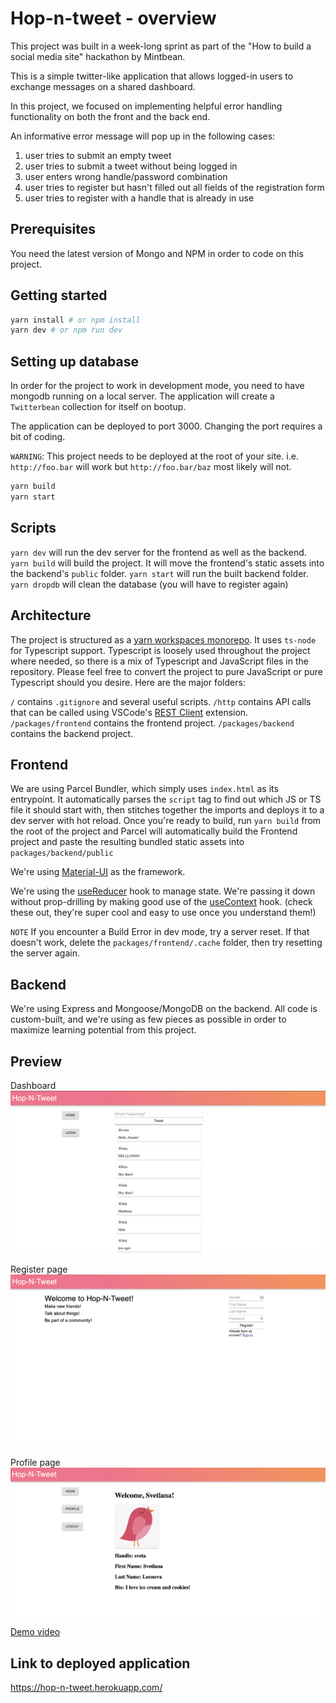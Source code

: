# Hop-n-tweet - overview

This project was built in a week-long sprint as part of the "How to build a social media site" hackathon by Mintbean.

This is a simple twitter-like application that allows logged-in users to exchange messages on a shared dashboard.

In this project, we focused on implementing helpful error handling functionality on both the front and the back end.

An informative error message will pop up in the following cases:

1. user tries to submit an empty tweet
2. user tries to submit a tweet without being logged in
3. user enters wrong handle/password combination
4. user tries to register but hasn't filled out all fields of the registration form
5. user tries to register with a handle that is already in use

## Prerequisites

You need the latest version of Mongo and NPM in order to code on this project.

## Getting started

```bash
yarn install # or npm install
yarn dev # or npm run dev
```

## Setting up database

In order for the project to work in development mode, you need to have mongodb running on a local server. The application will create a `Twitterbean` collection for itself on bootup.

The application can be deployed to port 3000. Changing the port requires a bit of coding.

`WARNING`: This project needs to be deployed at the root of your site. i.e. `http://foo.bar` will work
but `http://foo.bar/baz` most likely will not.

```bash
yarn build
yarn start
```

## Scripts

`yarn dev` will run the dev server for the frontend as well as the backend.
`yarn build` will build the project. It will move the frontend's static assets into the backend's `public` folder.
`yarn start` will run the built backend folder.
`yarn dropdb` will clean the database (you will have to register again)

## Architecture

The project is structured as a [yarn workspaces monorepo](https://medium.com/swlh/yarn-workspaces-monorepo-beginners-guide-ed89de47aa25).
It uses `ts-node` for Typescript support. Typescript is loosely used throughout the project where needed, so there is a mix of Typescript
and JavaScript files in the repository. Please feel free to convert the project to pure JavaScript or pure Typescript should you desire.
Here are the major folders:

`/` contains `.gitignore` and several useful scripts.
`/http` contains API calls that can be called using VSCode's [REST Client](https://marketplace.visualstudio.com/items?itemName=humao.rest-client) extension.
`/packages/frontend` contains the frontend project.
`/packages/backend` contains the backend project.

## Frontend

We are using Parcel Bundler, which simply uses `index.html` as its entrypoint. It automatically parses the `script` tag to find out which JS or TS file it should start with, then stitches together the imports and deploys it to a dev server with hot reload. Once you're ready to build, run `yarn build` from the root of the project and Parcel will automatically build the Frontend project and paste the resulting bundled static assets into `packages/backend/public`

We're using [Material-UI](https://material-ui.com/) as the framework.

We're using the [useReducer](https://alligator.io/react/usereducer/) hook to manage state. We're passing it down without prop-drilling by making good use of the [useContext](https://www.digitalocean.com/community/tutorials/react-usecontext) hook. (check these out, they're super cool and easy to use once you understand them!)

`NOTE` If you encounter a Build Error in dev mode, try a server reset. If that doesn't work, delete the `packages/frontend/.cache` folder, then try resetting the server again.

## Backend

We're using Express and Mongoose/MongoDB on the backend. All code is custom-built, and we're using as few pieces as possible in order to maximize learning potential from this project.

## Preview

Dashboard
<img src="images/Dashboard.png">

Register page
<img src="images/Register.png">

Profile page
<img src="images/ProfilePage.png">

[Demo video](https://www.youtube.com/watch?v=sFOfSSwrnPg) 

## Link to deployed application

https://hop-n-tweet.herokuapp.com/
